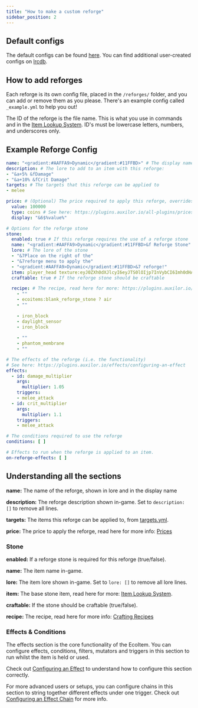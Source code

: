 ```yaml
---
title: "How to make a custom reforge"
sidebar_position: 2
---
```


## Default configs
The default configs can be found [here](https://github.com/Auxilor/Reforges/tree/master/eco-core/core-plugin/src/main/resources/reforges).
You can find additional user-created configs on [lrcdb](https://lrcdb.auxilor.io/).

## How to add reforges
Each reforge is its own config file, placed in the `/reforges/` folder, and you can add or remove them as you please. There's an example config called `_example.yml` to help you out!

The ID of the reforge is the file name. This is what you use in commands and in the [Item Lookup System](https://plugins.auxilor.io/all-plugins/the-item-lookup-system).
ID's must be lowercase letters, numbers, and underscores only.

## Example Reforge Config

```yaml
name: "<gradient:#AAFFA9>Dynamic</gradient:#11FFBD>" # The display name for the reforge
description: # The lore to add to an item with this reforge:
- "&a+5% &fDamage"
- "&a+10% &fCrit Damage"
targets: # The targets that this reforge can be applied to
- melee

price: # (Optional) The price required to apply this reforge, overrides the default reforge price
  value: 100000
  type: coins # See here: https://plugins.auxilor.io/all-plugins/prices
  display: "&6$%value%"

# Options for the reforge stone
stone:
  enabled: true # If this reforge requires the use of a reforge stone
  name: "<gradient:#AAFFA9>Dynamic</gradient:#11FFBD>&f Reforge Stone" # The display name of the stone
  lore: # The lore of the stone
  - "&7Place on the right of the"
  - "&7reforge menu to apply the"
  - "<gradient:#AAFFA9>Dynamic</gradient:#11FFBD>&7 reforge!"
  item: player_head texture:eyJ0ZXh0dXJlcyI6eyJTS0lOIjp7InVybCI6Imh0dHA6Ly90ZXh0dXJlcy5taW5lY3JhZnQubmV0L3RleHR1cmUvMmM0YTY1YzY4OWIyZDM2NDA5MTAwYTYwYzJhYjhkM2QwYTY3Y2U5NGVlYTNjMWY3YWM5NzRmZDg5MzU2OGI1ZCJ9fX0=
  craftable: true # If the reforge stone should be craftable

  recipe: # The recipe, read here for more: https://plugins.auxilor.io/all-plugins/the-item-lookup-system#crafting-recipes
    - ""
    - ecoitems:blank_reforge_stone ? air
    - ""
  
    - iron_block
    - daylight_sensor
    - iron_block
  
    - ""
    - phantom_membrane
    - ""

# The effects of the reforge (i.e. the functionality)
# See here: https://plugins.auxilor.io/effects/configuring-an-effect
effects:
  - id: damage_multiplier
    args:
      multiplier: 1.05
    triggers:
    - melee_attack
  - id: crit_multiplier
    args:
      multiplier: 1.1
    triggers:
    - melee_attack

# The conditions required to use the reforge
conditions: [ ]

# Effects to run when the reforge is applied to an item.
on-reforge-effects: [ ]
```

## Understanding all the sections

**name:** The name of the reforge, shown in lore and in the display name

**description:** The reforge description shown in-game. Set to `description: []` to remove all lines.

**targets:** The items this reforge can be applied to, from [targets.yml](https://github.com/Auxilor/Reforges/blob/master/eco-core/core-plugin/src/main/resources/target.yml).

**price:** The price to apply the reforge, read here for more info: [Prices](https://plugins.auxilor.io/all-plugins/prices)
### Stone

**enabled:** If a reforge stone is required for this reforge (true/false).

**name:** The item name in-game.

**lore:** The item lore shown in-game. Set to `lore: []` to remove all lore lines.

**item:** The base stone item, read here for more: [Item Lookup System](https://plugins.auxilor.io/all-plugins/the-item-lookup-system).

**craftable:** If the stone should be craftable (true/false).

**recipe:** The recipe, read here for more info: [Crafting Recipes](https://plugins.auxilor.io/all-plugins/the-item-lookup-system#crafting-recipes)

### Effects & Conditions

The effects section is the core functionality of the EcoItem. You can configure effects, conditions, filters, mutators and triggers in this section to run whilst the item is held or used.

Check out [Configuring an Effect](https://plugins.auxilor.io/effects/configuring-an-effect) to understand how to configure this section correctly.

For more advanced users or setups, you can configure chains in this section to string together different effects under one trigger. Check out [Configuring an Effect Chain](https://plugins.auxilor.io/effects/configuring-a-chain) for more info.

